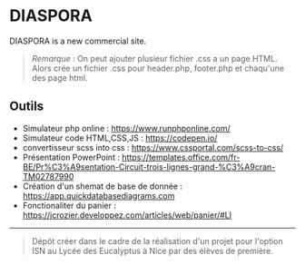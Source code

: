 # DIASPORA
DIASPORA is a new commercial site.

> _Remarque_ : On peut ajouter plusieur fichier .css a un page HTML. Alors crée un fichier .css pour header.php, footer.php et chaqu'une des page html.

## Outils
- Simulateur php online : https://www.runphponline.com/
- Simulateur code HTML,CSS,JS : https://codepen.io/
- convertisseur scss into css : https://www.cssportal.com/scss-to-css/
- Présentation PowerPoint : https://templates.office.com/fr-BE/Pr%C3%A9sentation-Circuit-trois-lignes-grand-%C3%A9cran-TM02787990
- Création d'un shemat de base de donnée : https://app.quickdatabasediagrams.com
- Fonctionaliter du panier : https://jcrozier.developpez.com/articles/web/panier/#LI

---

> Dépôt créer dans le cadre de la réalisation d'un projet pour l'option ISN au Lycée des Eucalyptus à Nice par des élèves de première.
